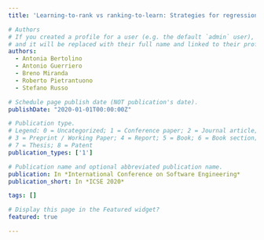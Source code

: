 ```yaml
---
title: 'Learning-to-rank vs ranking-to-learn: Strategies for regression testing in continuous integration'

# Authors
# If you created a profile for a user (e.g. the default `admin` user), write the username (folder name) here
# and it will be replaced with their full name and linked to their profile.
authors:
  - Antonia Bertolino
  - Antonio Guerriero 
  - Breno Miranda 
  - Roberto Pietrantuono 
  - Stefano Russo 

# Schedule page publish date (NOT publication's date).
publishDate: "2020-01-01T00:00:00Z"

# Publication type.
# Legend: 0 = Uncategorized; 1 = Conference paper; 2 = Journal article;
# 3 = Preprint / Working Paper; 4 = Report; 5 = Book; 6 = Book section;
# 7 = Thesis; 8 = Patent
publication_types: ['1']

# Publication name and optional abbreviated publication name.
publication: In *International Conference on Software Engineering*
publication_short: In *ICSE 2020*

tags: []

# Display this page in the Featured widget?
featured: true

---
```

